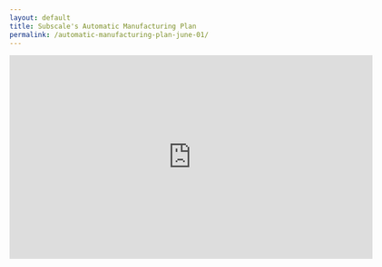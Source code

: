 ```yaml
---
layout: default
title: Subscale's Automatic Manufacturing Plan
permalink: /automatic-manufacturing-plan-june-01/
---
```

<iframe src="https://player.vimeo.com/video/425012407" width="640" height="360" frameborder="0" allow="autoplay; fullscreen" allowfullscreen></iframe>
